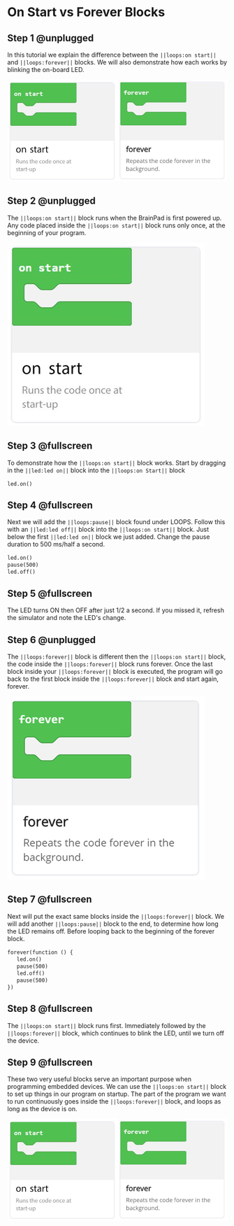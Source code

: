 # On Start vs Forever Blocks

## Step 1 @unplugged

In this tutorial we explain the difference between the ``||loops:on start||`` and ``||loops:forever||`` blocks. We will also demonstrate how each works by blinking the on-board LED.

![on Start and forever blocks](../static/images/onstartCard.jpg)

## Step 2 @unplugged

The ``||loops:on start||`` block runs when the BrainPad is first powered up. Any code placed inside the ``||loops:on start||`` block runs only once, at the beginning of your program. 

![on Start and forever blocks](../static/images/onstart.jpg)


## Step 3 @fullscreen

To demonstrate how the ``||loops:on start||`` block works. Start by dragging in the ``||led:led on||`` block into the ``||loops:on Start||`` block

 ```blocks
led.on()
```

## Step 4 @fullscreen

Next we will add the ``||loops:pause||`` block found under LOOPS. Follow this with  an ``||led:led off||`` block into the ``||loops:on start||`` block. Just below the first ``||led:led on||`` block we just added. Change the pause duration to 500 ms/half a second. 
 
 ```blocks
led.on()
pause(500)
led.off()
```

## Step 5 @fullscreen

The LED turns ON then OFF after just 1/2 a second. If you missed it, refresh the simulator and note the LED's change. 


## Step 6 @unplugged

The ``||loops:forever||`` block is different then the ``||loops:on start||`` block, the code inside the ``||loops:forever||`` block runs forever. Once the last block inside your ``||loops:forever||`` block is executed, the program will go back to the first block inside the ``||loops:forever||`` block and start again, forever. 

![on Start and forever blocks](../static/images/forever.jpg)

## Step 7 @fullscreen

Next will put the exact same blocks inside the ``||loops:forever||`` block. We will add another ``||loops:pause||`` block to the end,  to determine how long the LED remains off. Before looping back to the beginning of the forever block. 

 ```blocks
forever(function () {
    led.on()
    pause(500)
    led.off()
    pause(500)
})
``` 

## Step 8 @fullscreen
The ``||loops:on start||`` block runs first. Immediately followed by the ``||loops:forever||`` block, which continues to blink the LED, until we turn off the device. 


## Step 9 @fullscreen

These two very useful blocks serve an important purpose when programming embedded devices. We can use the ``||loops:on start||`` block to set up things in our program on startup. The part of the program we want to run continuously goes inside the ``||loops:forever||`` block, and loops as long as the device is on. 

![on Start and forever blocks](../static/images/onstartCard.jpg)